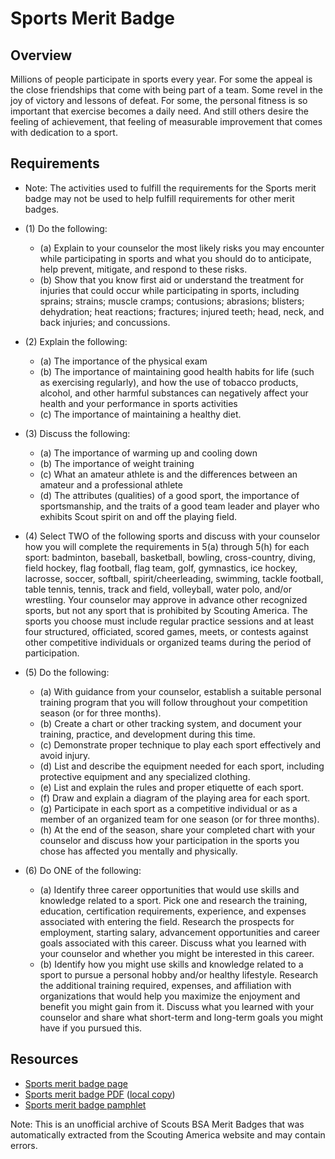 

# Sports Merit Badge


## Overview



Millions of people participate in sports every year. For some the appeal is the close friendships that come with being part of a team. Some revel in the joy of victory and lessons of defeat. For some, the personal fitness is so important that exercise becomes a daily need. And still others desire the feeling of achievement, that feeling of measurable improvement that comes with dedication to a sport.

## Requirements

* Note: The activities used to fulfill the requirements for the Sports  merit badge may not be used to help fulfill requirements for other  merit badges.
* (1) Do the following:
    * (a) Explain to your counselor the most likely risks you may encounter while participating in sports and what you should do to anticipate, help prevent, mitigate, and respond to these risks.
    * (b) Show that you know first aid or understand the treatment for injuries that could occur while participating in sports, including sprains; strains; muscle cramps; contusions; abrasions; blisters; dehydration; heat reactions; fractures; injured teeth; head, neck, and back injuries; and concussions.


* (2) Explain the following:
    * (a) The importance of the physical exam
    * (b) The importance of maintaining good health habits for life (such as exercising regularly), and how the use of tobacco products, alcohol, and other harmful substances can negatively affect your health and your performance in sports activities
    * (c) The importance of maintaining a healthy diet.


* (3) Discuss the following:
    * (a) The importance of warming up and cooling down
    * (b) The importance of weight training
    * (c) What an amateur athlete is and the differences between an amateur and a professional athlete
    * (d) The attributes (qualities) of a good sport, the importance of sportsmanship, and the traits of a good team leader and player who exhibits Scout spirit on and off the playing field.


* (4) Select TWO of the following sports and discuss with your counselor how you will complete the requirements in 5(a) through 5(h) for each sport: badminton, baseball, basketball, bowling, cross-country, diving, field hockey, flag football, flag team, golf, gymnastics, ice hockey, lacrosse, soccer, softball, spirit/cheerleading, swimming, tackle football, table tennis, tennis, track and field, volleyball, water polo, and/or wrestling. Your counselor may approve in advance other recognized sports, but not any sport that is prohibited by Scouting America.  The sports you choose must include regular practice sessions and at least four structured, officiated, scored games, meets, or contests against other competitive individuals or organized teams during the period of participation.
* (5) Do the following:
    * (a) With guidance from your counselor, establish a suitable personal training program that you will follow throughout your competition season (or for three months).
    * (b) Create a chart or other tracking system, and document your training, practice, and development during this time.
    * (c) Demonstrate proper technique to play each sport effectively and avoid injury.
    * (d) List and describe the equipment needed for each sport, including protective equipment and any specialized clothing.
    * (e) List and explain the rules and proper etiquette of each sport.
    * (f) Draw and explain a diagram of the playing area for each sport.
    * (g) Participate in each sport as a competitive individual or as a member of an organized team for one season (or for three months).
    * (h) At the end of the season, share your completed chart with your counselor and discuss how your participation in the sports you chose has affected you mentally and physically.


* (6) Do ONE of the following:
    * (a) Identify three career opportunities that would use skills and knowledge related to a sport. Pick one and research the training, education, certification requirements, experience, and expenses associated with entering the field. Research the prospects for employment, starting salary, advancement opportunities and career goals associated with this career. Discuss what you learned with your counselor and whether you might be interested in this career.
    * (b) Identify how you might use skills and knowledge related to a sport to pursue a personal hobby and/or healthy lifestyle. Research the additional training required, expenses, and affiliation with organizations that would help you maximize the enjoyment and benefit you might gain from it. Discuss what you learned with your counselor and share what short-term and long-term goals you might have if you pursued this.




## Resources

- [Sports merit badge page](https://www.scouting.org/merit-badges/sports/)
- [Sports merit badge PDF](https://filestore.scouting.org/filestore/Merit_Badge_ReqandRes/Pamphlets/Sports_2023.pdf) ([local copy](files/sports-merit-badge.pdf))
- [Sports merit badge pamphlet](https://www.scoutshop.org/bsa-sports-merit-badge-pamphlet-boy-scouts-of-america-659869.html)

Note: This is an unofficial archive of Scouts BSA Merit Badges that was automatically extracted from the Scouting America website and may contain errors.